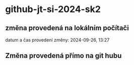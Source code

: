 # github-jt-si-2024-sk2

## změna provedená na lokálním počítači 
datum a čas provedení změny: 2024-09-26, 13:27

## Změna provedená přímo na git hubu 
